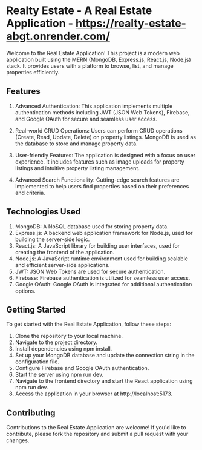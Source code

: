 # Realty Estate - A Real Estate Application - https://realty-estate-abgt.onrender.com/
Welcome to the Real Estate Application! This project is a modern web application built using the MERN (MongoDB, Express.js, React.js, Node.js) stack. It provides users with a platform to browse, list, and manage properties efficiently.

## Features
1. Advanced Authentication: This application implements multiple authentication methods including JWT (JSON Web Tokens), Firebase, and Google OAuth for secure and seamless user access.

2. Real-world CRUD Operations: Users can perform CRUD operations (Create, Read, Update, Delete) on property listings. MongoDB is used as the database to store and manage property data.

3. User-friendly Features: The application is designed with a focus on user experience. It includes features such as image uploads for property listings and intuitive property listing management.

4. Advanced Search Functionality: Cutting-edge search features are implemented to help users find properties based on their preferences and criteria.

## Technologies Used
1. MongoDB: A NoSQL database used for storing property data.
2. Express.js: A backend web application framework for Node.js, used for building the server-side logic.
3. React.js: A JavaScript library for building user interfaces, used for creating the frontend of the application.
4. Node.js: A JavaScript runtime environment used for building scalable and efficient server-side applications.
5. JWT: JSON Web Tokens are used for secure authentication.
6. Firebase: Firebase authentication is utilized for seamless user access.
7. Google OAuth: Google OAuth is integrated for additional authentication options.

## Getting Started
To get started with the Real Estate Application, follow these steps:

1. Clone the repository to your local machine.
2. Navigate to the project directory.
3. Install dependencies using npm install.
4. Set up your MongoDB database and update the connection string in the configuration file.
5. Configure Firebase and Google OAuth authentication.
6. Start the server using npm run dev.
7. Navigate to the frontend directory and start the React application using npm run dev.
8. Access the application in your browser at http://localhost:5173.

## Contributing
Contributions to the Real Estate Application are welcome! If you'd like to contribute, please fork the repository and submit a pull request with your changes.


